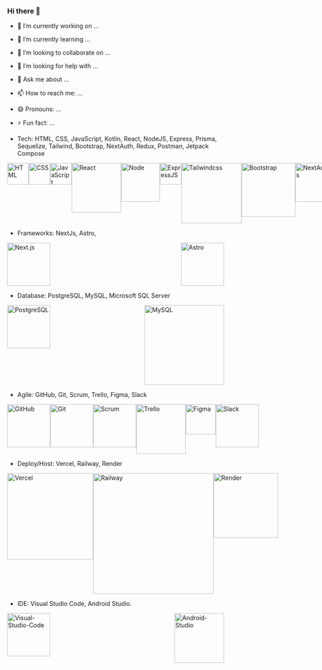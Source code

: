 ### Hi there 👋

<!--
**WilsonCollantesAponte/WilsonCollantesAponte** is a ✨ _special_ ✨ repository because its `README.md` (this file) appears on your GitHub profile.

Here are some ideas to get you started:
-->
- 🔭 I’m currently working on ...
- 🌱 I’m currently learning ...
- 👯 I’m looking to collaborate on ...
- 🤔 I’m looking for help with ...
- 💬 Ask me about ...
- 📫 How to reach me: ...
- 😄 Pronouns: ...
- ⚡ Fun fact: ...

- Tech: HTML, CSS, JavaScript, Kotlin, React, NodeJS, Express, Prisma, Sequelize, Tailwind, Bootstrap, NextAuth, Redux, Postman, Jetpack Compose 
<div style="display: flex; justify-content: space-between;">
<img src="https://www.w3.org/html/logo/downloads/HTML5_Badge_512.png" alt="HTML" width="50">
<img src="https://upload.wikimedia.org/wikipedia/commons/thumb/6/62/CSS3_logo.svg/2048px-CSS3_logo.svg.png" alt="CSS" width="50">
<img src="https://upload.wikimedia.org/wikipedia/commons/thumb/9/99/Unofficial_JavaScript_logo_2.svg/512px-Unofficial_JavaScript_logo_2.svg.png?20141107110902" alt="JavaScript" width="50">
<img src="https://upload.wikimedia.org/wikipedia/commons/thumb/a/a7/React-icon.svg/1150px-React-icon.svg.png" alt="React" width="115">
<img src="https://static-00.iconduck.com/assets.00/node-js-icon-227x256-913nazt0.png" alt="Node" width="90">
<img src="https://encrypted-tbn0.gstatic.com/images?q=tbn:ANd9GcQ18v7qjb95jfqfBueH0PMFkla_3cPQQORDPL_pkACa7Z1IpqKY-8fkvEv75YiV5cwwRXE&usqp=CAU" alt="ExpressJS" width="50">
<img src="https://upload.wikimedia.org/wikipedia/commons/thumb/d/d5/Tailwind_CSS_Logo.svg/320px-Tailwind_CSS_Logo.svg.png" alt="Tailwindcss" width="140">
<img src="https://upload.wikimedia.org/wikipedia/commons/thumb/b/b2/Bootstrap_logo.svg/1280px-Bootstrap_logo.svg.png" alt="Bootstrap" width="125">
<img src="https://next-auth.js.org/img/logo/logo-sm.png" alt="NextAuth.js" width="90">
<img src="https://cdn.worldvectorlogo.com/logos/redux.svg" alt="Redux" width="50">
  
<img src="https://th.bing.com/th/id/R.e8c4671b1cca100eed3c9cfed1f28b05?rik=eV1Zl5ARwz4uAA&riu=http%3a%2f%2fwww.enperezzeledon.com%2fwp-content%2fuploads%2f2019%2f10%2f1200px-Kotlin-logo.svg_.png&ehk=mm97WoNAxSngu3tQxnTNp%2fTezvyNOkHVWTt3HVxbGsI%3d&risl=&pid=ImgRaw&r=0" alt="Kotlin" width="50">
<img src="https://3.bp.blogspot.com/-VVp3WvJvl84/X0Vu6EjYqDI/AAAAAAAAPjU/ZOMKiUlgfg8ok8DY8Hc-ocOvGdB0z86AgCLcBGAsYHQ/s1600/jetpack%2Bcompose%2Bicon_RGB.png" alt="Jetpack compose" width="60">

<img src="https://miro.medium.com/v2/resize:fit:1024/0*VLLYS8MznQJXq-1_.jpg" alt="Prisma" width="50">
<img src="https://seeklogo.com/images/S/sequelize-logo-9A5075DB9F-seeklogo.com.png" alt="Sequelize" width="35">

<img src="https://www.svgrepo.com/show/354202/postman-icon.svg" alt="Postman" width="50">  
</div>
<!--  -->

- Frameworks: NextJs, Astro,
<div style="display: flex; justify-content: space-between;">
<img src="https://www.wpgraphql.com/_next/image?url=%2Flogos%2Flogo-nextjs.png&w=384&q=75" alt="Next.js" width="100">
<img src="https://d4.alternativeto.net/j2Qe4O0p2F7OmLkdOlu6o3xcNg1_OGI3lOYJ6CXXzFs/rs:fill:280:280:0/g:ce:0:0/YWJzOi8vZGlzdC9pY29ucy9hc3Ryby13ZWItZnJhbWV3b3JrXzIwOTAyOC5wbmc.png" alt="Astro" width="100">
</div>

*	Database: PostgreSQL, MySQL, Microsoft SQL Server
<div style="display: flex; justify-content: space-between;">
<img src="https://upload.wikimedia.org/wikipedia/commons/thumb/2/29/Postgresql_elephant.svg/1200px-Postgresql_elephant.svg.png" alt="PostgreSQL" width="100">
<img src="https://hoplasoftware.com/wp-content/uploads/2021/07/1024px-MySQL.ff87215b43fd7292af172e2a5d9b844217262571.png" alt="MySQL" width="185">
</div>

*	Agile: GitHub, Git, Scrum, Trello, Figma, Slack
<div style="display: flex; justify-content: space-between;">
<img src="https://pngimg.com/uploads/github/github_PNG67.png" alt="GitHub" width="100">
<img src="https://devantler.gallerycdn.vsassets.io/extensions/devantler/git-extension-pack-new/1.0.2/1661979762699/Microsoft.VisualStudio.Services.Icons.Default" alt="Git" width="100">
<img src="https://cdn-icons-png.flaticon.com/512/5108/5108574.png" alt="Scrum" width="100">
<img src="https://cdn.icon-icons.com/icons2/3041/PNG/512/trello_logo_icon_189227.png" alt="Trello" width="115">
<img src="https://upload.wikimedia.org/wikipedia/commons/thumb/3/33/Figma-logo.svg/1667px-Figma-logo.svg.png" alt="Figma" width="70">
<img src="https://upload.wikimedia.org/wikipedia/commons/thumb/d/d5/Slack_icon_2019.svg/2048px-Slack_icon_2019.svg.png" alt="Slack" width="100">
</div>

*	Deploy/Host: Vercel, Railway, Render
<div style="display: flex; justify-content: space-between;">
<img src="https://res.cloudinary.com/practicaldev/image/fetch/s--3r02hPzs--/c_limit%2Cf_auto%2Cfl_progressive%2Cq_auto%2Cw_880/https://dev-to-uploads.s3.amazonaws.com/uploads/articles/2tqlohxn9ji79m706w5j.png" alt="Vercel" width="200">
<img src="https://railway.app/brand/logotype-light.png" alt="Railway" width="280">
<img src="https://intellyx.com/wp-content/uploads/2019/08/Render-cloud-intellyx-BC-logo.png" alt="Render" width="150">
</div>

*	IDE: Visual Studio Code, Android Studio.
<div style="display: flex; justify-content: space-between;">
<img src="https://upload.wikimedia.org/wikipedia/commons/thumb/9/9a/Visual_Studio_Code_1.35_icon.svg/2048px-Visual_Studio_Code_1.35_icon.svg.png" alt="Visual-Studio-Code" width="100">
<img src="https://upload.wikimedia.org/wikipedia/commons/thumb/c/c1/Android_Studio_icon_%282023%29.svg/2048px-Android_Studio_icon_%282023%29.svg.png" alt="Android-Studio" width="115">
</div>

<div style="display: flex; justify-content: space-between;">
<!-- <img src="https://th.bing.com/th/id/OIP._Q4FjQNxbzA8K2drm_KbbQHaE8?rs=1&pid=ImgDetMain" alt="Mercado-Pago" width="125"> -->
<!-- <img src="https://th.bing.com/th/id/OIP.Z8yoqoSoOywB-50VxGMTigHaGU?rs=1&pid=ImgDetMain" alt="Microsoft-SQL-Server" width="115"> -->

</div>
